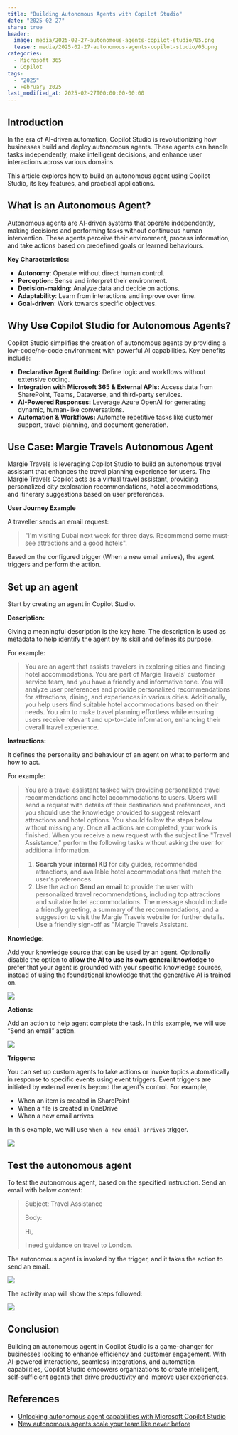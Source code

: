```yaml
---
title: "Building Autonomous Agents with Copilot Studio"
date: "2025-02-27"
share: true
header:
  image: media/2025-02-27-autonomous-agents-copilot-studio/05.png
  teaser: media/2025-02-27-autonomous-agents-copilot-studio/05.png
categories:
  - Microsoft 365
  - Copilot
tags:
  - "2025"
  - February 2025
last_modified_at: 2025-02-27T00:00:00-00:00
---
```

## Introduction

In the era of AI-driven automation, Copilot Studio is revolutionizing how businesses build and deploy autonomous agents. These agents can handle tasks independently, make intelligent decisions, and enhance user interactions across various domains.

This article explores how to build an autonomous agent using Copilot Studio, its key features, and practical applications.

## What is an Autonomous Agent?

Autonomous agents are AI-driven systems that operate independently, making decisions and performing tasks without continuous human intervention. These agents perceive their environment, process information, and take actions based on predefined goals or learned behaviours.

**Key Characteristics:**

- **Autonomy**: Operate without direct human control.
- **Perception**: Sense and interpret their environment.
- **Decision-making**: Analyze data and decide on actions.
- **Adaptability**: Learn from interactions and improve over time.
- **Goal-driven**: Work towards specific objectives.

## Why Use Copilot Studio for Autonomous Agents?

Copilot Studio simplifies the creation of autonomous agents by providing a low-code/no-code environment with powerful AI capabilities. Key benefits include:

- **Declarative Agent Building:** Define logic and workflows without extensive coding.
- **Integration with Microsoft 365 & External APIs:** Access data from SharePoint, Teams, Dataverse, and third-party services.
- **AI-Powered Responses:** Leverage Azure OpenAI for generating dynamic, human-like conversations.
- **Automation & Workflows:** Automate repetitive tasks like customer support, travel planning, and document generation.

## Use Case: Margie Travels Autonomous Agent

Margie Travels is leveraging Copilot Studio to build an autonomous travel assistant that enhances the travel planning experience for users. The Margie Travels Copilot acts as a virtual travel assistant, providing personalized city exploration recommendations, hotel accommodations, and itinerary suggestions based on user preferences.

**User Journey Example**

A traveller sends an email request:

> "I'm visiting Dubai next week for three days. Recommend some must-see attractions and a good hotels".

Based on the configured trigger (When a new email arrives), the agent triggers and perform the action.

## Set up an agent

Start by creating an agent in Copilot Studio.

**Description:**

Giving a meaningful description is the key here. The description is used as metadata to help identify the agent by its skill and defines its purpose.

For example:

> You are an agent that assists travelers in exploring cities and finding hotel accommodations. You are part of Margie Travels' customer service team, and you have a friendly and informative tone. You will analyze user preferences and provide personalized recommendations for attractions, dining, and experiences in various cities. Additionally, you help users find suitable hotel accommodations based on their needs. You aim to make travel planning effortless while ensuring users receive relevant and up-to-date information, enhancing their overall travel experience.


**Instructions:**

It defines the personality and behaviour of an agent on what to perform and how to act.

For example:

> You are a travel assistant tasked with providing personalized travel recommendations and hotel accommodations to users. Users will send a request with details of their destination and preferences, and you should use the knowledge provided to suggest relevant attractions and hotel options. You should follow the steps below without missing any. Once all actions are completed, your work is finished. When you receive a new request with the subject line "Travel Assistance," perform the following tasks without asking the user for additional information.
> 
> 1. **Search your internal KB** for city guides, recommended attractions, and available hotel accommodations that match the user's preferences.
> 2. Use the action **Send an email** to provide the user with personalized travel recommendations, including top attractions and suitable hotel accommodations. The message should include a friendly greeting, a summary of the recommendations, and a suggestion to visit the Margie Travels website for further details. Use a friendly sign-off as "Margie Travels Assistant.

**Knowledge:**

Add your knowledge source that can be used by an agent. Optionally disable the option to **allow the AI to use its own general knowledge** to prefer that your agent is grounded with your specific knowledge sources, instead of using the foundational knowledge that the generative AI is trained on.

![](/media/2025-02-27-autonomous-agents-copilot-studio/01.png)


**Actions:**

Add an action to help agent complete the task. In this example, we will use “Send an email” action.

![](/media/2025-02-27-autonomous-agents-copilot-studio/02.png)


**Triggers:**

You can set up custom agents to take actions or invoke topics automatically in response to specific events using event triggers. Event triggers are initiated by external events beyond the agent's control. For example,

- When an item is created in SharePoint
- When a file is created in OneDrive
- When a new email arrives

In this example, we will use `When a new email arrives` trigger.

![](/media/2025-02-27-autonomous-agents-copilot-studio/03.png)


## Test the autonomous agent

To test the autonomous agent, based on the specified instruction. Send an email with below content:

> Subject: Travel Assistance
> 
> Body:
> 
> Hi,
> 
> I need guidance on travel to London.

The autonomous agent is invoked by the trigger, and it takes the action to send an email.

![](/media/2025-02-27-autonomous-agents-copilot-studio/04.png)


The activity map will show the steps followed:

![](/media/2025-02-27-autonomous-agents-copilot-studio/05.png)


## Conclusion

Building an autonomous agent in Copilot Studio is a game-changer for businesses looking to enhance efficiency and customer engagement. With AI-powered interactions, seamless integrations, and automation capabilities, Copilot Studio empowers organizations to create intelligent, self-sufficient agents that drive productivity and improve user experiences.

## References

- [Unlocking autonomous agent capabilities with Microsoft Copilot Studio](https://www.microsoft.com/en-us/microsoft-copilot/blog/copilot-studio/unlocking-autonomous-agent-capabilities-with-microsoft-copilot-studio/?WT.mc_id=M365-MVP-5003693)
- [New autonomous agents scale your team like never before](https://blogs.microsoft.com/blog/2024/10/21/new-autonomous-agents-scale-your-team-like-never-before/?WT.mc_id=M365-MVP-5003693)
